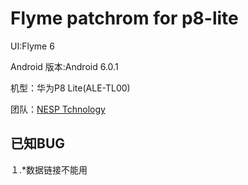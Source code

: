 # Flyme patchrom for p8-lite

UI:Flyme 6

Android 版本:Android 6.0.1

机型：华为P8 Lite(ALE-TL00)

团队：[NESP Tchnology](http://nesp.1g7.net)

## 已知BUG 
１.*数据链接不能用
